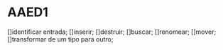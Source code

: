 # AAED1
[]identificar entrada;
[]inserir;
[]destruir;
[]buscar;
[]renomear;
[]mover;
[]transformar de um tipo para outro;
